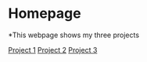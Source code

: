 # Homepage
*This webpage shows my three projects

[Project 1](Project_1.ipynb)
[Project 2](Project_2.ipynb)
[Project 3](Project_3.ipynb)

